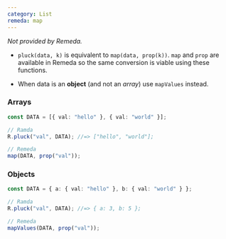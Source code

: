 ```yaml
---
category: List
remeda: map
---
```


_Not provided by Remeda._

- `pluck(data, k)` is equivalent to `map(data, prop(k))`. `map` and `prop`
  are available in Remeda so the same conversion is viable using these
  functions.

- When data is an **object** (and not an _array_) use `mapValues` instead.

### Arrays

```ts
const DATA = [{ val: "hello" }, { val: "world" }];

// Ramda
R.pluck("val", DATA); //=> ["hello", "world"];

// Remeda
map(DATA, prop("val"));
```

### Objects

```ts
const DATA = { a: { val: "hello" }, b: { val: "world" } };

// Ramda
R.pluck("val", DATA); //=> { a: 3, b: 5 };

// Remeda
mapValues(DATA, prop("val"));
```
